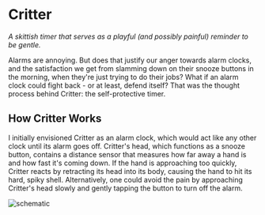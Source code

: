 # Critter
*A skittish timer that serves as a playful (and possibly painful) reminder to be gentle.*

Alarms are annoying. But does that justify our anger towards alarm clocks, and the satisfaction we get from slamming down on their snooze buttons in the morning, when they're just trying to do their jobs? What if an alarm clock could fight back - or at least, defend itself? That was the thought process behind Critter: the self-protective timer.

## How Critter Works

I initially envisioned Critter as an alarm clock, which would act like any other clock until its alarm goes off. Critter's head, which functions as a snooze button, contains a distance sensor that measures how far away a hand is and how fast it's coming down. If the hand is approaching too quickly, Critter reacts by retracting its head into its body, causing the hand to hit its hard, spiky shell. Alternatively, one could avoid the pain by approaching Critter's head slowly and gently tapping the button to turn off the alarm.

![schematic](https://user-images.githubusercontent.com/51464661/163279327-911723cb-4642-49d7-8320-92c52723285a.jpg)

